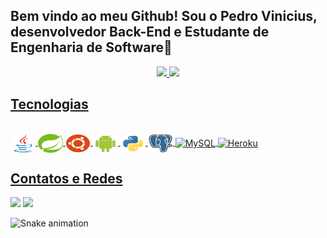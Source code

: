 ## Bem vindo ao meu Github! Sou o Pedro Vinicius, desenvolvedor Back-End e Estudante de Engenharia de Software🤙

<div align="center">
  <a href="https://github.com/pedroviniciusz">
  <img width="49.5%" src="https://github-readme-stats.vercel.app/api?username=pedroviniciusz&show_icons=true&theme=dracula&include_all_commits=true&count_private=true"/>
  <img width="41.5%" src="https://github-readme-stats.vercel.app/api/top-langs/?username=pedroviniciusz&layout=compact&langs_count=7&theme=dracula"/>
</div>
  
  ## Tecnologias
  
<div style="display: inline_block"><br>
  <img align="center" alt="Java" height="30" width="40" src="https://raw.githubusercontent.com/devicons/devicon/master/icons/java/java-original.svg">
  <img align="center" alt="Spring" height="30" width="40" src="https://raw.githubusercontent.com/devicons/devicon/master/icons/spring/spring-original.svg">
  <img align="center" alt="Ubuntu" height="30" width="40" src="https://raw.githubusercontent.com/devicons/devicon/master/icons/ubuntu/ubuntu-plain.svg">
  <img align="center" alt="Android" height="30" width="40" src="https://raw.githubusercontent.com/devicons/devicon/master/icons/android/android-original.svg">
  <img align="center" alt="Python" height="30" width="40" src="https://raw.githubusercontent.com/devicons/devicon/master/icons/python/python-original.svg">
  <img align="center" alt="PostgreSQL" height="30" width="40" src="https://raw.githubusercontent.com/devicons/devicon/master/icons/postgresql/postgresql-original.svg">
  <img align="center" alt="MySQL" height="30" width="40" src="https://cdn.jsdelivr.net/gh/devicons/devicon/icons/mysql/mysql-original-wordmark.svg" />
  <img align="center" alt="Heroku" height="30" width="40" src="https://cdn.jsdelivr.net/gh/devicons/devicon/icons/heroku/heroku-original.svg" />
 
  ## Contatos e Redes
  
<div> 
  <a href = "mailto:pedrovdjesus@hotmail.com"><img src="https://img.shields.io/badge/Microsoft_Outlook-0078D4?style=for-the-badge&logo=microsoft-outlook&logoColor=white" target="_blank"></a>
  <a href="https://www.linkedin.com/in/pedro-vinícius-de-jesus-oliveira-593206207/" target="_blank"><img src="https://img.shields.io/badge/-LinkedIn-%230077B5?style=for-the-badge&logo=linkedin&logoColor=white" target="_blank"></a> 
  
  ![Snake animation](https://github.com/pedroviniciusz/pedroviniciusz/blob/output/github-contribution-grid-snake.svg)
  
</div
